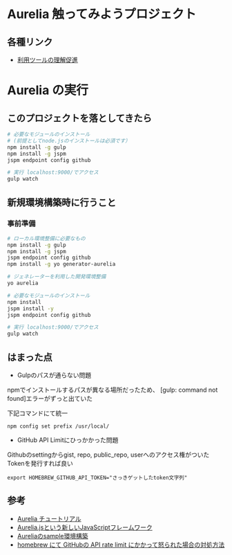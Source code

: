 # Aurelia 触ってみようプロジェクト

## 各種リンク

- [利用ツールの理解促進](welcome/tools.md)


# Aurelia の実行


## このプロジェクトを落としてきたら

```bash
# 必要なモジュールのインストール
# (前提としてnode.jsのインストールは必須です）
npm install -g gulp
npm install -g jspm
jspm endpoint config github

# 実行 localhost:9000/でアクセス
gulp watch
```

## 新規環境構築時に行うこと
### 事前準備

```bash
# ローカル環境整備に必要なもの
npm install -g gulp
npm install -g jspm
jspm endpoint config github
npm install -g yo generator-aurelia

# ジェネレーターを利用した開発環境整備
yo aurelia

# 必要なモジュールのインストール
npm install
jspm install -y
jspm endpoint config github

# 実行 localhost:9000/でアクセス
gulp watch

```

## はまった点

- Gulpのパスが通らない問題

npmでインストールするパスが異なる場所だったため、
[gulp: command not found]エラーがずっと出ていた

下記コマンドにて統一

```
npm config set prefix /usr/local/
```


- GitHub API Limitにひっかかった問題

Githubのsettingからgist, repo, public_repo, userへのアクセス権がついたTokenを発行すれば良い

```
export HOMEBREW_GITHUB_API_TOKEN="さっきゲットしたtoken文字列"
```

## 参考
- [Aurelia チュートリアル](https://github.com/aurelia/documentation/blob/master/Japanese/get-started.md)
- [Aurelia.jsという新しいJavaScriptフレームワーク](http://albatrosary.hateblo.jp/entry/2015/03/03/170143)
- [Aureliaのsample環境構築](http://qiita.com/nakanowax/items/416be6ba4dee6a2fbc74)
- [homebrew にて GitHubの API rate limit にかかって怒られた場合の対処方法](http://tanacasino.hatenablog.com/entry/2014/11/03/205508)


